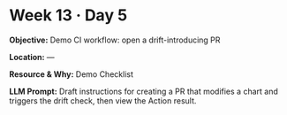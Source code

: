 # Week 13 · Day 5

**Objective:** Demo CI workflow: open a drift-introducing PR

**Location:** —

**Resource & Why:** Demo Checklist

**LLM Prompt:** Draft instructions for creating a PR that modifies a chart and triggers the drift check, then view the Action result.
